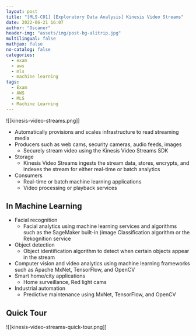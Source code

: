 ```yaml
---
layout: post
title: "[MLS-C01] [Exploratory Data Analysis] Kinesis Video Streams"
date: 2022-06-21 16:07
author: "Oscaner"
header-img: "assets/img/post-bg-alitrip.jpg"
multilingual: false
mathjax: false
no-catalog: false
categories:
  - exam
  - aws
  - mls
  - machine learning
tags:
  - Exam
  - AWS
  - MLS
  - Machine Learning
---
```


![[kinesis-video-streams.png]]

- Automatically provisions and scales infrastructure to read streaming media
- Producers such as web cams, security cameras, audio feeds, images
    - Securely stream video using the Kinesis Video Streams SDK
- Storage
    - Kinesis Video Streams ingests the stream data, stores, encrypts, and indexes the stream for either real-time or batch analytics
- Consumers
    - Real-time or batch machine learning applications
    - Video processing or playback services

## In Machine Learning

- Facial recognition
    - Facial analytics using machine learning services and algorithms such as the SageMaker built-in )image Classification algorithm or the Rekognition service
- Object detection
    - Object identification algorithm to detect when certain objects appear in the stream
- Computer vision and video analytics using machine learning frameworks such as Apache MxNet, TensorFlow, and OpenCV
- Smart home/city applications
    - Home surveillance, Red light cams
- Industrial automation
    - Predictive maintenance using MxNet, TensorFlow, and OpenCV

## Quick Tour

![[kinesis-video-streams-quick-tour.png]]

